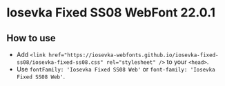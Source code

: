 # Iosevka Fixed SS08 WebFont 22.0.1

## How to use

- Add `<link href="https://iosevka-webfonts.github.io/iosevka-fixed-ss08/iosevka-fixed-ss08.css" rel="stylesheet" />` to your `<head>`.
- Use `fontFamily: 'Iosevka Fixed SS08 Web'` or `font-family: 'Iosevka Fixed SS08 Web'`.
